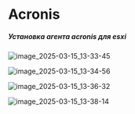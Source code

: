 # Acronis

##### Установка агента acronis для esxi

![image_2025-03-15_13-33-45](https://github.com/user-attachments/assets/014c8917-c3c8-4d30-8421-d92d4f52bd1b)

![image_2025-03-15_13-34-56](https://github.com/user-attachments/assets/2d5a6cca-e5d8-4a74-9ab0-fbc4c2d5b3cf)

![image_2025-03-15_13-36-32](https://github.com/user-attachments/assets/9fbf7d0a-6d6b-459e-aec8-7cc79a053f6f)

![image_2025-03-15_13-38-14](https://github.com/user-attachments/assets/b3174ffb-3827-41a3-a197-5afc2db4fbce)
